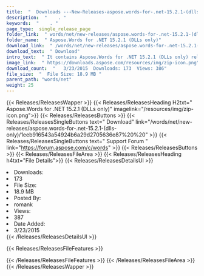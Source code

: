 ```yaml
---
title:  "  Downloads ---New-Releases-aspose.words-for-.net-15.2.1-(dlls-only) . " 
description:  "    . " 
keywords:  "    . " 
page_type:  single_release_page
folder_link:  " words/net/new-releases/aspose.words-for-.net-15.2.1-(dlls-only)/"
folder_name:  " Aspose.Words for .NET 15.2.1 (DLLs only)"
download_link:  " /words/net/new-releases/aspose.words-for-.net-15.2.1-(dlls-only)/1eeb916543a54924b6a29d2705636e87"
download_text:  " Download"
intro_text:  " It contains Aspose.Words for .NET 15.2.1 (DLLs only) release."
image_link:  " https://downloads.aspose.com/resources/img/zip-icon.png"
download_count:  "   3/23/2015  Downloads: 173  Views: 386"
file_size:  "  File Size: 18.9 MB "
parent_path: "words/net"
weight: 25 
---
```


{{< Releases/ReleasesWapper >}}
  {{< Releases/ReleasesHeading H2txt=" Aspose.Words for .NET 15.2.1 (DLLs only)" imagelink="/resources/img/zip-icon.png">}}
  {{< Releases/ReleasesButtons >}}
    {{< Releases/ReleasesSingleButtons text=" Download" link="/words/net/new-releases/aspose.words-for-.net-15.2.1-(dlls-only)/1eeb916543a54924b6a29d2705636e87%20%20" >}}
    {{< Releases/ReleasesSingleButtons text=" Support Forum " link="https://forum.aspose.com/c/words" >}}
  {{< Releases/ReleasesButtons >}}
  {{< Releases/ReleasesFileArea >}}
    {{< Releases/ReleasesHeading h4txt="File Details">}}
    {{< Releases/ReleasesDetailsUl >}}
             <li>Downloads:</li><li>173</li><li>File Size:</li><li>18.9 MB</li><li>Posted By:</li><li>romank</li><li>Views:</li><li>387</li><li>Date Added:</li><li>3/23/2015</li>
    {{< /Releases/ReleasesDetailsUl >}}

  {{< Releases/ReleasesFileFeatures >}}
      
  {{< /Releases/ReleasesFileFeatures >}}
 {{< /Releases/ReleasesFileArea >}}
{{< /Releases/ReleasesWapper >}}


